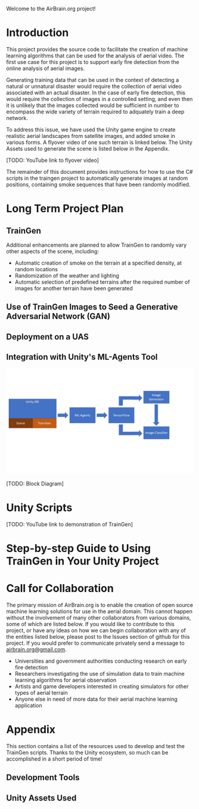 Welcome to the AirBrain.org project!

# Introduction
This project provides the source code to facilitate the creation of machine learning algorithms that can be used for the analysis of aerial video.  The first use case for this project is to support early fire detection from the online analysis of aerial images.

Generating training data that can be used in the context of detecting a natural or unnatural disaster would require the collection of aerial video associated with an actual disaster. In the case of early fire detection, this would require the collection of images in a controlled setting, and even then it is unlikely that the images collected would be sufficient in number to encompass the wide variety of terrain required to adquately train a deep network.  

To address this issue, we have used the Unity game engine to create realistic aerial landscapes from satellite images, and added smoke in various forms.  A flyover video of one such terrain is linked below.  The Unity Assets used to generate the scene is listed below in the Appendix.

[TODO: YouTube link to flyover video]

The remainder of this document provides instructions for how to use the C# scripts in the traingen project to automatically generate images at random positions, containing smoke sequences that have been randomly modified.

# Long Term Project Plan
## TrainGen
Additional enhancements are planned to allow TrainGen to randomly vary other aspects of the scene, including:
- Automatic creation of smoke on the terrain at a specified density, at random locations
- Randomization of the weather and lighting
- Automatic selection of predefined terrains after the required number of images for another terrain have been generated 
## Use of TrainGen Images to Seed a Generative Adversarial Network (GAN)
## Deployment on a UAS
## Integration with Unity's ML-Agents Tool
![](docs/ml-agents_integration.jpg "ML-Agents Integration")

[TODO: Block Diagram]

# Unity Scripts

[TODO: YouTube link to demonstration of TrainGen]

# Step-by-step Guide to Using TrainGen in Your Unity Project


# Call for Collaboration
The primary mission of AirBrain.org is to enable the creation of open source machine learning solutions for use in the aerial domain. This cannot happen without the involvement of many other collaborators from various domains, some of which are listed below. If you would like to contribute to this project, or have any ideas on how we can begin collaboration with any of the entities listed below, please post to the Issues section of github for this project. If you would prefer to communicate privately send a message to airbrain.org@gmail.com.

- Universities and government authorities conducting research on early fire detection
- Researchers investigating the use of simulation data to train machine learning algorithms for aerial observation
- Artists and game developers interested in creating simulators for other types of aerial terrain
- Anyone else in need of more data for their aerial machine learning application

# Appendix
This section contains a list of the resources used to develop and test the TrainGen scripts. Thanks to the Unity ecosystem, so much can be accomplished in a short period of time!

## Development Tools

## Unity Assets Used
